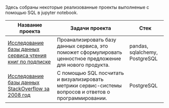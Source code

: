 Здесь собраны некоторые реализованные проекты выполненые с помощью SQL в jupyter notebook.

Название проекта | Задачи проекта | Стек |
--|--|--
[Исследование базы данных сервиса чтения книг по подписке](https://github.com/MrDuma/Portfolio/tree/dbd279eb593d43b8d554b0cfc7dadd777ccad3a0/SQL/Exploring%20the%20book%20reading%20service%20database) | Проанализировать базу данных сервиса, это поможет сформулировать ценностное предложение для нового продукта. | pandas, sqlalchemy, PostgreSQL
[Исследование базы данных StackOverflow за 2008 год](https://github.com/MrDuma/Portfolio/tree/dbd279eb593d43b8d554b0cfc7dadd777ccad3a0/SQL/Stack%20Overflow%20Database%20Exploration) | C помощью SQL посчитать и визуализировать метрики сервис-системы вопросов и ответов о программировании. | PostgreSQL

